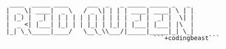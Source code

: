 <pre>
 ____  _____ ____     ___  _   _ _____ _____ _   _ 
|  _ \| ____|  _ \   / _ \| | | | ____| ____| \ | |
| |_) |  _| | | | | | | | | | | |  _| |  _| |  \| |
|  _ <| |___| |_| | | |_| | |_| | |___| |___| |\  |
|_| \_\_____|____/   \__\_\\___/|_____|_____|_| \_|
                                        ```+codingbeast```
</pre>
